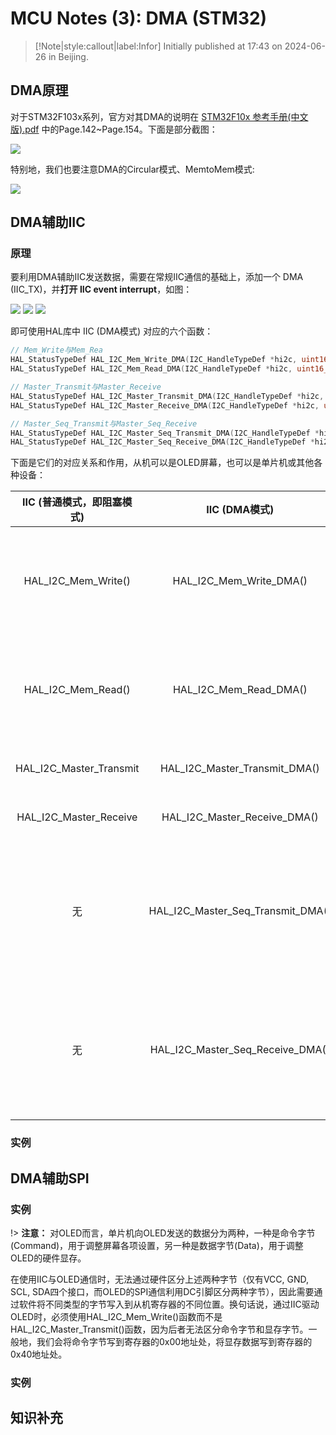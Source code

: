 # MCU Notes (3): DMA (STM32)

> [!Note|style:callout|label:Infor]
Initially published at 17:43 on 2024-06-26 in Beijing.


## DMA原理
对于STM32F103x系列，官方对其DMA的说明在 [STM32F10x 参考手册(中文版).pdf](https://write-bug-backend.oss-cn-beijing.aliyuncs.com/static/uploads/2024/5/30/764d9b9b210b4c052c24837bf24e0398.pdf) 中的Page.142~Page.154。下面是部分截图：
<div class="center"><img src="https://imagebank-0.oss-cn-beijing.aliyuncs.com/VS-PicGo/2024-07-07-13-33-21_STM32系列 (3)：DMA的原理与用法.jpg"/></div>


特别地，我们也要注意DMA的Circular模式、MemtoMem模式:
<div class='center'>
<img src="https://imagebank-0.oss-cn-beijing.aliyuncs.com/VS-PicGo/STM32系列 (3)：DMA的原理与用法--2024-06-23-00-30-12.png"/>
</div>

## DMA辅助IIC
### 原理
要利用DMA辅助IIC发送数据，需要在常规IIC通信的基础上，添加一个 DMA (IIC_TX)，并**打开 IIC event interrupt**，如图：
<div class='center'>
<img src="https://imagebank-0.oss-cn-beijing.aliyuncs.com/VS-PicGo/STM32系列 (3)：DMA的原理与用法--2024-06-23-00-30-17.png"/>
<img src="https://imagebank-0.oss-cn-beijing.aliyuncs.com/VS-PicGo/STM32系列 (3)：DMA的原理与用法--2024-06-23-00-30-21.png"/>
<img src="https://imagebank-0.oss-cn-beijing.aliyuncs.com/VS-PicGo/STM32系列 (3)：DMA的原理与用法--2024-06-23-00-30-28.png"/>
</div>

即可使用HAL库中 IIC (DMA模式) 对应的六个函数：
```c
// Mem_Write与Mem_Rea
HAL_StatusTypeDef HAL_I2C_Mem_Write_DMA(I2C_HandleTypeDef *hi2c, uint16_t DevAddress, uint16_t MemAddress, uint16_t MemAddSize, uint8_t *pData, uint16_t Size);
HAL_StatusTypeDef HAL_I2C_Mem_Read_DMA(I2C_HandleTypeDef *hi2c, uint16_t DevAddress, uint16_t MemAddress, uint16_t MemAddSize, uint8_t *pData, uint16_t Size);

// Master_Transmit与Master_Receive
HAL_StatusTypeDef HAL_I2C_Master_Transmit_DMA(I2C_HandleTypeDef *hi2c, uint16_t DevAddress, uint8_t *pData, uint16_t Size);
HAL_StatusTypeDef HAL_I2C_Master_Receive_DMA(I2C_HandleTypeDef *hi2c, uint16_t DevAddress, uint8_t *pData, uint16_t Size);

// Master_Seq_Transmit与Master_Seq_Receive
HAL_StatusTypeDef HAL_I2C_Master_Seq_Transmit_DMA(I2C_HandleTypeDef *hi2c, uint16_t DevAddress, uint8_t *pData, uint16_t Size, uint32_t XferOptions);
HAL_StatusTypeDef HAL_I2C_Master_Seq_Receive_DMA(I2C_HandleTypeDef *hi2c, uint16_t DevAddress, uint8_t *pData, uint16_t Size, uint32_t XferOptions);
```

下面是它们的对应关系和作用，从机可以是OLED屏幕，也可以是单片机或其他各种设备：  

<div class='center'> 

| IIC (普通模式，即阻塞模式) | IIC (DMA模式) | 作用 |
| :-----: | :---------: | :---------: |
| HAL_I2C_Mem_Write() | HAL_I2C_Mem_Write_DMA() | 主机（单片机）在从机（OLED）寄存器指定位置写入数据 |
| HAL_I2C_Mem_Read() | HAL_I2C_Mem_Read_DMA() | 主机（单片机）在从机（OLED）寄存器指定位置读出数据 |
| HAL_I2C_Master_Transmit  | HAL_I2C_Master_Transmit_DMA() | 主机向从机发送数据 |
|HAL_I2C_Master_Receive | HAL_I2C_Master_Receive_DMA() | 主机接受从机发来的数据 |
|无| HAL_I2C_Master_Seq_Transmit_DMA() | 主机用连续模式向从机发送数据（发送一次数据完毕后，立刻开启下一次发送） |
|无| HAL_I2C_Master_Seq_Receive_DMA() | 主机用连续模式接收从机发来的数据（接收一次数据完毕后，立刻开启下一次接收） |
</div>

### 实例

## DMA辅助SPI

### 实例

!> **注意：**
对OLED而言，单片机向OLED发送的数据分为两种，一种是命令字节(Command)，用于调整屏幕各项设置，另一种是数据字节(Data)，用于调整OLED的硬件显存。

在使用IIC与OLED通信时，无法通过硬件区分上述两种字节（仅有VCC, GND, SCL, SDA四个接口，而OLED的SPI通信利用DC引脚区分两种字节），因此需要通过软件将不同类型的字节写入到从机寄存器的不同位置。换句话说，通过IIC驱动OLED时，必须使用HAL_I2C_Mem_Write()函数而不是HAL_I2C_Master_Transmit()函数，因为后者无法区分命令字节和显存字节。一般地，我们会将命令字节写到寄存器的0x00地址处，将显存数据写到寄存器的0x40地址处。

### 实例
## 知识补充



